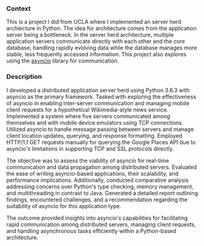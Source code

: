 ### Context 
This is a project I did from UCLA where I implemented an server herd archiecture in Python. The idea for architecture comes from the application server being a bottleneck. In the server herd architecture, multiple application servers communicate directly with each other and the core database, handling rapidly evolving data while the database manages more stable, less frequently accessed information. This project also explores using the [asyncio](https://docs.python.org/3/library/asyncio.html) library for communication. 

### Description
I developed a distributed application server herd using Python 3.6.3 with asyncio as the primary framework. Tasked with exploring the effectiveness of asyncio in enabling inter-server communication and managing mobile client requests for a hypothetical Wikimedia-style news service. Implemented a system where five servers communicated among themselves and with mobile device emulators using TCP connections. Utilized asyncio to handle message passing between servers and manage client location updates, querying, and response formatting. Employed HTTP/1.1 GET requests manually for querying the Google Places API due to asyncio's limitations in supporting TCP and SSL protocols directly.

The objective was to assess the viability of asyncio for real-time communication and data propagation among distributed servers. Evaluated the ease of writing asyncio-based applications, their scalability, and performance implications. Additionally, conducted comparative analysis addressing concerns over Python's type checking, memory management, and multithreading in contrast to Java. Generated a detailed report outlining findings, encountered challenges, and a recommendation regarding the suitability of asyncio for this application type.

The outcome provided insights into asyncio's capabilities for facilitating rapid communication among distributed servers, managing client requests, and handling asynchronous tasks efficiently within a Python-based architecture.
